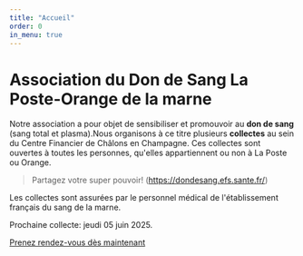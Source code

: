 ```yaml
---
title: "Accueil"
order: 0
in_menu: true
---
```

# Association du Don de Sang La Poste-Orange de la marne

Notre association a pour objet de sensibiliser et promouvoir au **don de sang** (sang total et plasma).Nous organisons à ce titre plusieurs **collectes** au sein du Centre Financier de Châlons en Champagne. Ces collectes sont ouvertes à toutes les personnes, qu'elles appartiennent ou non à La Poste ou Orange.

> Partagez votre super pouvoir! (https://dondesang.efs.sante.fr/)

Les collectes sont assurées par le personnel médical de l'établissement français du sang de la marne.

<div class="encart">
<p>Prochaine collecte: jeudi 05 juin 2025.</p>
<a href="https://dondesang.efs.sante.fr/trouver-une-collecte/020.5.LMC670/sang/">Prenez rendez-vous dès maintenant</a>
</div> 